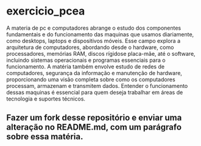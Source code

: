 # exercicio_pcea
A materia de pc e computadores abrange o estudo dos componentes fundamentais e do funcionamento das maquinas que usamos diariamente, como desktops, laptops e dispositivos móveis. Esse campo explora a arquitetura de computadores, abordando desde o hardware, como processadores, memórias RAM, discos rígidose placa-mãe, até o software, incluindo sistemas operacionais e programas essenciais para o funcionamento. A matéria também envolve estudo de redes de computadores, segurança da informação e manutenção de hardware, proporcionando uma visão completa sobre como os computadores processam, armazenam e transmitem dados. Entender o funcionamento dessas maquinas é essencial para quem deseja trabalhar em áreas de tecnologia e suportes técnicos.
## Fazer um fork desse repositório e enviar uma alteração no README.md, com um parágrafo sobre essa matéria.
